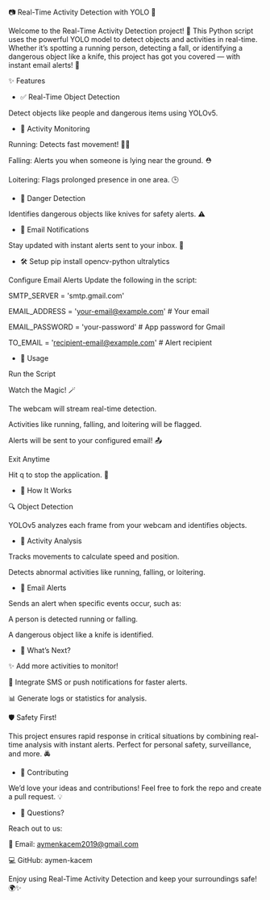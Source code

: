 📷 Real-Time Activity Detection with YOLO 🚀

Welcome to the Real-Time Activity Detection project! 🎉 This Python script uses the powerful YOLO model to detect objects and activities in real-time. Whether it’s spotting a running person, detecting a fall, or identifying a dangerous object like a knife, this project has got you covered — with instant email alerts! 📧

✨ Features

- ✅ Real-Time Object Detection

Detect objects like people and dangerous items using YOLOv5.

- 🏃 Activity Monitoring

Running: Detects fast movement! 🏃‍♂️

Falling: Alerts you when someone is lying near the ground. ⛑️

Loitering: Flags prolonged presence in one area. 🕒

- 🔪 Danger Detection

Identifies dangerous objects like knives for safety alerts. ⚠️

- 📧 Email Notifications

Stay updated with instant alerts sent to your inbox. 💌

- 🛠️ Setup
pip install opencv-python ultralytics

Configure Email Alerts
Update the following in the script:

SMTP_SERVER = 'smtp.gmail.com'

EMAIL_ADDRESS = 'your-email@example.com'  # Your email

EMAIL_PASSWORD = 'your-password'          # App password for Gmail

TO_EMAIL = 'recipient-email@example.com'  # Alert recipient

- 🚀 Usage

Run the Script

Watch the Magic! 🪄


The webcam will stream real-time detection.

Activities like running, falling, and loitering will be flagged.

Alerts will be sent to your configured email! 📤

Exit Anytime

Hit q to stop the application. 🛑


- 📜 How It Works

🔍 Object Detection

YOLOv5 analyzes each frame from your webcam and identifies objects.


- 🧠 Activity Analysis

Tracks movements to calculate speed and position.

Detects abnormal activities like running, falling, or loitering.

- 📧 Email Alerts

Sends an alert when specific events occur, such as:

A person is detected running or falling.

A dangerous object like a knife is identified.

- 🌟 What’s Next?

✨ Add more activities to monitor!

📲 Integrate SMS or push notifications for faster alerts.

📊 Generate logs or statistics for analysis.

🛡️ Safety First!

This project ensures rapid response in critical situations by combining real-time analysis with instant alerts. Perfect for personal safety, surveillance, and more. 🚔

- 🤝 Contributing

We’d love your ideas and contributions! Feel free to fork the repo and create a pull request. 💡

- 📧 Questions?

Reach out to us:

📩 Email: aymenkacem2019@gmail.com

💻 GitHub: aymen-kacem




Enjoy using Real-Time Activity Detection and keep your surroundings safe! 🌍✨
